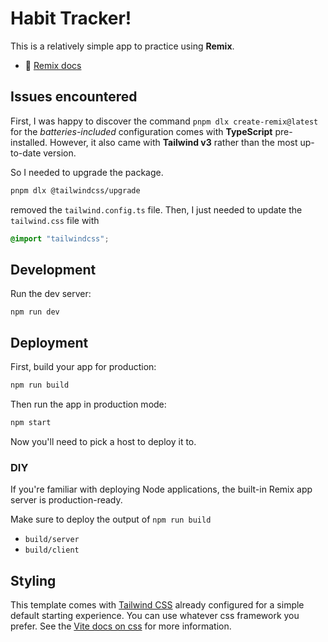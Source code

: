# Habit Tracker!

This is a relatively simple app to practice using **Remix**.

- 📖 [Remix docs](https://remix.run/docs)

## Issues encountered

First, I was happy to discover the command `pnpm dlx create-remix@latest` for the _batteries-included_ configuration comes with **TypeScript** pre-installed. However, it also came with **Tailwind v3** rather than the most up-to-date version.

So I needed to upgrade the package.

```sh
pnpm dlx @tailwindcss/upgrade
```

removed the `tailwind.config.ts` file. Then, I just needed to update the `tailwind.css` file with

```css
@import "tailwindcss";
```

## Development

Run the dev server:

```shellscript
npm run dev
```

## Deployment

First, build your app for production:

```sh
npm run build
```

Then run the app in production mode:

```sh
npm start
```

Now you'll need to pick a host to deploy it to.

### DIY

If you're familiar with deploying Node applications, the built-in Remix app server is production-ready.

Make sure to deploy the output of `npm run build`

- `build/server`
- `build/client`

## Styling

This template comes with [Tailwind CSS](https://tailwindcss.com/) already configured for a simple default starting experience. You can use whatever css framework you prefer. See the [Vite docs on css](https://vitejs.dev/guide/features.html#css) for more information.
